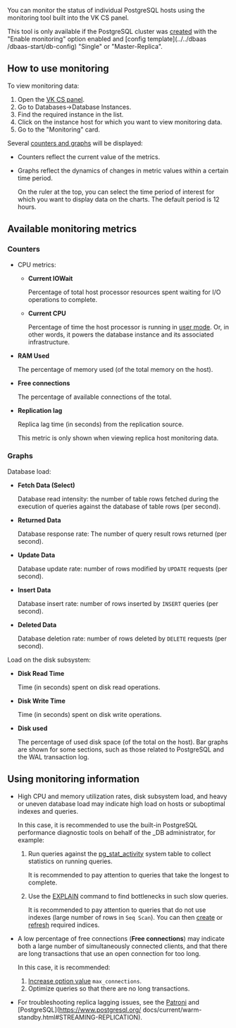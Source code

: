 You can monitor the status of individual PostgreSQL hosts using the monitoring tool built into the VK CS panel.

<warn>

This tool is only available if the PostgreSQL cluster was [created](../../dbaas/dbaas-start/create-postresql-mysql) with the "Enable monitoring" option enabled and [config template](../../dbaas /dbaas-start/db-config) "Single" or "Master-Replica".

</warn>

## How to use monitoring

To view monitoring data:

1. Open the [VK CS panel](https://mcs.mail.ru/app/).
1. Go to Databases→Database Instances.
1. Find the required instance in the list.
1. Click on the instance host for which you want to view monitoring data.
1. Go to the "Monitoring" card.

Several [counters and graphs](#dostupnye-metrici-monitoringa) will be displayed:

- Counters reflect the current value of the metrics.
- Graphs reflect the dynamics of changes in metric values ​​within a certain time period.

  On the ruler at the top, you can select the time period of interest for which you want to display data on the charts.
  The default period is 12 hours.

## Available monitoring metrics

### Counters

- CPU metrics:

  - **Current IOWait**

    Percentage of total host processor resources spent waiting for I/O operations to complete.

  - **Current CPU**

    Percentage of time the host processor is running in [user mode](https://www.ibm.com/docs/en/aix/7.1?topic=performance-using-time-command-measure-microprocessor-use). Or, in other words, it powers the database instance and its associated infrastructure.

- **RAM Used**

  The percentage of memory used (of the total memory on the host).

- **Free connections**

  The percentage of available connections of the total.

- **Replication lag**

  Replica lag time (in seconds) from the replication source.

  <info>

  This metric is only shown when viewing replica host monitoring data.

  </info>

### Graphs

Database load:

- **Fetch Data (Select)**

  Database read intensity: the number of table rows fetched during the execution of queries against the database of table rows (per second).

- **Returned Data**

  Database response rate: The number of query result rows returned (per second).

- **Update Data**

  Database update rate: number of rows modified by `UPDATE` requests (per second).

- **Insert Data**

  Database insert rate: number of rows inserted by `INSERT` queries (per second).

- **Deleted Data**

  Database deletion rate: number of rows deleted by `DELETE` requests (per second).

Load on the disk subsystem:

- **Disk Read Time**

  Time (in seconds) spent on disk read operations.

- **Disk Write Time**

  Time (in seconds) spent on disk write operations.

- **Disk used**

  The percentage of used disk space (of the total on the host).
  Bar graphs are shown for some sections, such as those related to PostgreSQL and the WAL transaction log.

## Using monitoring information

- High CPU and memory utilization rates, disk subsystem load, and heavy or uneven database load may indicate high load on hosts or suboptimal indexes and queries.

  In this case, it is recommended to use the built-in PostgreSQL performance diagnostic tools on behalf of the _DB administrator, for example:

  1. Run queries against the [pg_stat_activity](https://www.postgresql.org/docs/current/monitoring-stats.html#MONITORING-PG-STAT-ACTIVITY-VIEW) system table to collect statistics on running queries.

     It is recommended to pay attention to queries that take the longest to complete.

  1. Use the [EXPLAIN](https://www.postgresql.org/docs/current/sql-explain.html) command to find bottlenecks in such slow queries.

     It is recommended to pay attention to queries that do not use indexes (large number of rows in `Seq Scan`). You can then [create](https://www.postgresql.org/docs/current/sql-createindex.html) or [refresh](https://www.postgresql.org/docs/current/sql-reindex.html ) required indices.

- A low percentage of free connections (**Free connections**) may indicate both a large number of simultaneously connected clients, and that there are long transactions that use an open connection for too long.

  In this case, it is recommended:

  1. [Increase option value](../../dbaas/manage-db/db-flags-options) `max_connections`.
  1. Optimize queries so that there are no long transactions.

- For troubleshooting replica lagging issues, see the [Patroni](https://patroni.readthedocs.io/en/latest/replication_modes.html) and [PostgreSQL](https://www.postgresql.org/ docs/current/warm-standby.html#STREAMING-REPLICATION).
